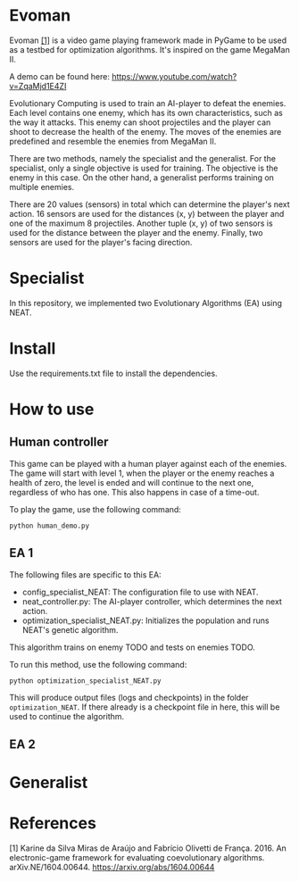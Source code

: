 # Evoman
Evoman [[1]](#1) is a video game playing framework made in PyGame to be used as a testbed for optimization algorithms. It's inspired on the game MegaMan II.

A demo can be found here:  https://www.youtube.com/watch?v=ZqaMjd1E4ZI

Evolutionary Computing is used to train an AI-player to defeat the enemies. Each level contains one enemy, which has its own characteristics, such as the way it attacks. This enemy can shoot projectiles and the player can shoot to decrease the health of the enemy. The moves of the enemies are predefined and resemble the enemies from MegaMan II.

There are two methods, namely the specialist and the generalist. For the specialist, only a single objective is used for training. The objective is the enemy in this case. On the other hand, a generalist performs training on multiple enemies.

There are 20 values (sensors) in total which can determine the player's next action. 16 sensors are used for the distances (x, y) between the player and one of the maximum 8 projectiles. Another tuple (x, y) of two sensors is used for the distance between the player and the enemy. Finally, two sensors are used for the player's facing direction.

# Specialist
In this repository, we implemented two Evolutionary Algorithms (EA) using NEAT.

# Install
Use the requirements.txt file to install the dependencies.

# How to use
## Human controller
This game can be played with a human player against each of the enemies. The game will start with level 1, when the player or the enemy reaches a health of zero, the level is ended and will continue to the next one, regardless of who has one. This also happens in case of a time-out.

To play the game, use the following command:

```python human_demo.py```

## EA 1
The following files are specific to this EA:

- config_specialist_NEAT: The configuration file to use with NEAT.
- neat_controller.py: The AI-player controller, which determines the next action.
- optimization_specialist_NEAT.py: Initializes the population and runs NEAT's genetic algorithm.

This algorithm trains on enemy TODO and tests on enemies TODO.

To run this method, use the following command:

```python optimization_specialist_NEAT.py```

This will produce output files (logs and checkpoints) in the folder `optimization_NEAT`. If there already is a checkpoint file in here, this will be used to continue the algorithm.

## EA 2

# Generalist

# References
<a id="1">[1]</a>
Karine da Silva Miras de Araújo and Fabrício Olivetti de França. 2016. An electronic-game framework for evaluating coevolutionary algorithms. arXiv.NE/1604.00644. https://arxiv.org/abs/1604.00644
